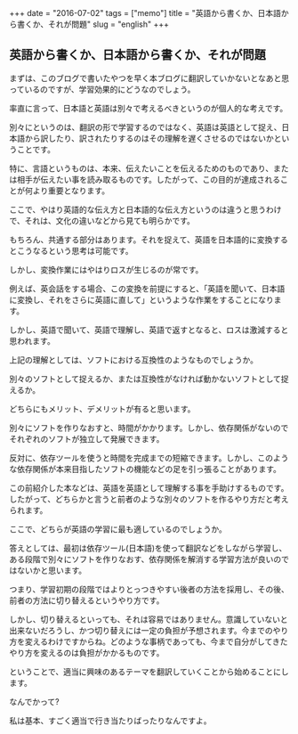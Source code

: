 +++
date = "2016-07-02"
tags =  ["memo"]
title = "英語から書くか、日本語から書くか、それが問題"
slug = "english"
+++

## 英語から書くか、日本語から書くか、それが問題

まずは、このブログで書いたやつを早く本ブログに翻訳していかないとなあと思っているのですが、学習効果的にどうなのでしょう。	

率直に言って、日本語と英語は別々で考えるべきというのが個人的な考えです。

別々にというのは、翻訳の形で学習するのではなく、英語は英語として捉え、日本語から訳したり、訳されたりするのはその理解を遅くさせるのではないかということです。

特に、言語というものは、本来、伝えたいことを伝えるためのものであり、または相手が伝えたい事を読み取るものです。したがって、この目的が達成されることが何より重要となります。

ここで、やはり英語的な伝え方と日本語的な伝え方というのは違うと思うわけで、それは、文化の違いなどから見ても明らかです。

もちろん、共通する部分はあります。それを捉えて、英語を日本語的に変換するとこうなるという思考は可能です。

しかし、変換作業にはやはりロスが生じるのが常です。

例えば、英会話をする場合、この変換を前提にすると、「英語を聞いて、日本語に変換し、それをさらに英語に直して」というような作業をすることになります。

しかし、英語で聞いて、英語で理解し、英語で返すとなると、ロスは激減すると思われます。

上記の理解としては、ソフトにおける互換性のようなものでしょうか。

別々のソフトとして捉えるか、または互換性がなければ動かないソフトとして捉えるか。

どちらにもメリット、デメリットが有ると思います。

別々にソフトを作りなおすと、時間がかかります。しかし、依存関係がないのでそれぞれのソフトが独立して発展できます。

反対に、依存ツールを使うと時間を完成までの短縮できます。しかし、このような依存関係が本来目指したソフトの機能などの足を引っ張ることがあります。

この前紹介した本などは、英語を英語として理解する事を手助けするものです。したがって、どちらかと言うと前者のような別々のソフトを作るやり方だと考えられます。

ここで、どちらが英語の学習に最も適しているのでしょうか。

答えとしては、最初は依存ツール(日本語)を使って翻訳などをしながら学習し、ある段階で別々にソフトを作りなおす、依存関係を解消する学習方法が良いのではないかと思います。

つまり、学習初期の段階ではよりとっつきやすい後者の方法を採用し、その後、前者の方法に切り替えるというやり方です。

しかし、切り替えるといっても、それは容易ではありません。意識していないと出来ないだろうし、かつ切り替えには一定の負担が予想されます。今までのやり方を変えるわけですからね。どのような事柄であっても、今まで自分がしてきたやり方を変えるのは負担がかかるものです。

ということで、適当に興味のあるテーマを翻訳していくことから始めることにします。

なんでかって?

私は基本、すごく適当で行き当たりばったりなんですよ。
	
